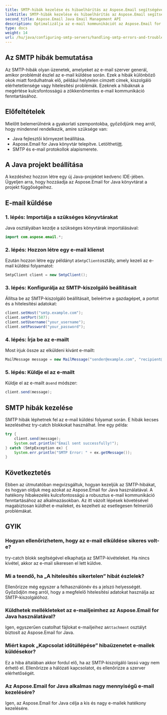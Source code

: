 ```yaml
---
title: SMTP-hibák kezelése és hibaelhárítás az Aspose.Email segítségével
linktitle: SMTP-hibák kezelése és hibaelhárítás az Aspose.Email segítségével
second_title: Aspose.Email Java Email Management API
description: Optimalizálja az e-mail kommunikációt az Aspose.Email for Java segítségével. Tanulja meg az SMTP hibák kezelését és hatékony hibaelhárítást.
type: docs
weight: 14
url: /hu/java/configuring-smtp-servers/handling-smtp-errors-and-troubleshooting/
---
```


## Az SMTP hibák bemutatása

Az SMTP-hibák olyan üzenetek, amelyeket az e-mail szerver generál, amikor problémát észlel az e-mail küldése során. Ezek a hibák különböző okok miatt fordulhatnak elő, például helytelen címzett címek, kiszolgáló elérhetetlensége vagy hitelesítési problémák. Ezeknek a hibáknak a megértése kulcsfontosságú a zökkenőmentes e-mail kommunikáció fenntartásához.

## Előfeltételek

Mielőtt belemerülnénk a gyakorlati szempontokba, győződjünk meg arról, hogy mindennel rendelkezik, amire szüksége van:

- Java fejlesztői környezet beállítása.
-  Aspose.Email for Java könyvtár telepítve. Letöltheti[itt](https://releases.aspose.com/email/java/).
- SMTP és e-mail protokollok alapismerete.

## A Java projekt beállítása

A kezdéshez hozzon létre egy új Java-projektet kedvenc IDE-jében. Ügyeljen arra, hogy hozzáadja az Aspose.Email for Java könyvtárat a projekt függőségeihez.

## E-mail küldése

### 1. lépés: Importálja a szükséges könyvtárakat

Java osztályában kezdje a szükséges könyvtárak importálásával:

```java
import com.aspose.email.*;
```

### 2. lépés: Hozzon létre egy e-mail klienst

 Ezután hozzon létre egy példányt a`SmtpClient`osztály, amely kezeli az e-mail küldési folyamatot:

```java
SmtpClient client = new SmtpClient();
```

### 3. lépés: Konfigurálja az SMTP-kiszolgáló beállításait

Állítsa be az SMTP-kiszolgáló beállításait, beleértve a gazdagépet, a portot és a hitelesítési adatokat:

```java
client.setHost("smtp.example.com");
client.setPort(587);
client.setUsername("your_username");
client.setPassword("your_password");
```

### 4. lépés: Írja be az e-mailt

Most írjuk össze az elküldeni kívánt e-mailt:

```java
MailMessage message = new MailMessage("sender@example.com", "recipient@example.com", "Subject", "Body of the email.");
```

### 5. lépés: Küldje el az e-mailt

 Küldje el az e-mailt a`send` módszer:

```java
client.send(message);
```

## SMTP hibák kezelése

SMTP hibák léphetnek fel az e-mail küldési folyamat során. E hibák kecses kezeléséhez try-catch blokkokat használhat. Íme egy példa:

```java
try {
    client.send(message);
    System.out.println("Email sent successfully!");
} catch (SmtpException ex) {
    System.err.println("SMTP Error: " + ex.getMessage());
}
```

## Következtetés

Ebben az útmutatóban megvizsgáltuk, hogyan kezeljük az SMTP-hibákat, és hogyan oldjuk meg azokat az Aspose.Email for Java használatával. A hatékony hibakezelés kulcsfontosságú a robusztus e-mail kommunikáció fenntartásához az alkalmazásokban. Az itt vázolt lépések követésével magabiztosan küldhet e-maileket, és kezelheti az esetlegesen felmerülő problémákat.

## GYIK

### Hogyan ellenőrizhetem, hogy az e-mail elküldése sikeres volt-e?

try-catch blokk segítségével elkaphatja az SMTP-kivételeket. Ha nincs kivétel, akkor az e-mail sikeresen el lett küldve.

### Mi a teendő, ha „A hitelesítés sikertelen” hibát észlelek?

Ellenőrizze még egyszer a felhasználónév és a jelszó helyességét. Győződjön meg arról, hogy a megfelelő hitelesítési adatokat használja az SMTP-kiszolgálóhoz.

### Küldhetek mellékleteket az e-mailjeimhez az Aspose.Email for Java használatával?

 Igen, egyszerűen csatolhat fájlokat e-mailjeihez a`Attachment` osztályt biztosít az Aspose.Email for Java.

### Miért kapok „Kapcsolat időtúllépése” hibaüzenetet e-mailek küldésekor?

Ez a hiba általában akkor fordul elő, ha az SMTP-kiszolgáló lassú vagy nem érhető el. Ellenőrizze a hálózati kapcsolatot, és ellenőrizze a szerver elérhetőségét.

### Az Aspose.Email for Java alkalmas nagy mennyiségű e-mail kezelésére?

Igen, az Aspose.Email for Java célja a kis és nagy e-mailek hatékony kezelésére.